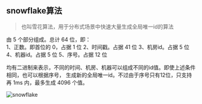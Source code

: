 <!--
2020-03-10 15:38:51
https://ae01.alicdn.com/kf/H65f296663e734788b6d2d5cfbd828fa62.png
算法
snowflake算法
也叫雪花算法，用于分布式场景中快速大量生成全局唯一id的算法
也叫雪花算法，用于分布式场景中快速大量生成全局唯一id的算法
-->

## snowflake算法

> 也叫雪花算法，用于分布式场景中快速大量生成全局唯一id的算法

由 5 个部分组成。总计 64 位，即：  
1、正数。即首位的 0，占据 1 位
2、时间戳。占据 41 位
3、机房id。占据 5 位
4、机器id。占据 5 位
5、序号。占据 12 位

均有二进制来表示，不同的时间、机房、机器可以组成不同的id值。即使上述条件相同，也可以根据序号，
生成新的全局唯一id。不过由于序号只有12位，只支持再 1ms 内，最多生成 4096 个值。

![snowflake](https://ae01.alicdn.com/kf/H287c75c0b4ff44b58481003257ae76d5P.png)
